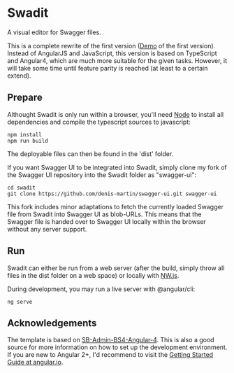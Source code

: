 # Swadit
A visual editor for Swagger files. 

This is a complete rewrite of the first version ([Demo](https://swadit.misc-net.de) of the first version). Instead of AngularJS and JavaScript, this version is based on TypeScript and Angular4, which are much more suitable for the given tasks. However, it will take some time until feature parity is reached (at least to a certain extend).

## Prepare
Althought Swadit is only run within a browser, you'll need [Node](https://nodejs.org) to install all dependencies and compile the typescript sources to javascript:
```
npm install
npm run build
```
The deployable files can then be found in the 'dist' folder.

If you want Swagger UI to be integrated into Swadit, simply clone my fork of the Swagger UI repository into the Swadit folder as "swagger-ui":
```
cd swadit
git clone https://github.com/denis-martin/swagger-ui.git swagger-ui
```
This fork includes minor adaptations to fetch the currently loaded Swagger file from Swadit into Swagger UI as blob-URLs. This means that the Swagger file is handed over to Swagger UI locally within the browser without any server support.

## Run
Swadit can either be run from a web server (after the build, simply throw all files in the dist folder on a web space) or locally with [NW.js](https://nwjs.io/).

During development, you may run a live server with @angular/cli:
```
ng serve
```

## Acknowledgements

The template is based on [SB-Admin-BS4-Angular-4](https://github.com/start-angular/SB-Admin-BS4-Angular-4). This is also a good source for more information on how to set up the development environment. If you are new to Angular 2+, I'd recommend to visit the [Getting Started Guide at angular.io](https://angular.io/guide/quickstart).
